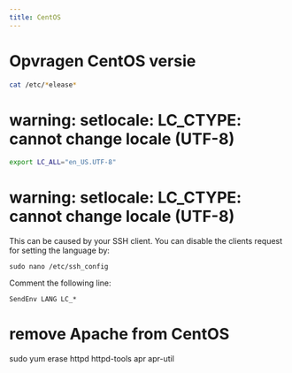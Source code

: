 ```yaml
---
title: CentOS
---
```


# Opvragen CentOS versie
```bash
cat /etc/*elease*
```

# warning: setlocale: LC_CTYPE: cannot change locale (UTF-8)
```bash
export LC_ALL="en_US.UTF-8"
```

# warning: setlocale: LC_CTYPE: cannot change locale (UTF-8)
This can be caused by your SSH client. You can disable the clients request for setting the language by:
```
sudo nano /etc/ssh_config
```
Comment the following line:
```
SendEnv LANG LC_*
```

# remove Apache from CentOS
  sudo yum erase httpd httpd-tools apr apr-util
  
